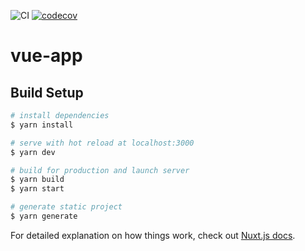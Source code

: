 ![CI](https://github.com/mrosso10/vue-app/workflows/CI/badge.svg)
[![codecov](https://codecov.io/gh/mrosso10/vue-app/branch/master/graph/badge.svg)](https://codecov.io/gh/mrosso10/vue-app)

# vue-app

## Build Setup

```bash
# install dependencies
$ yarn install

# serve with hot reload at localhost:3000
$ yarn dev

# build for production and launch server
$ yarn build
$ yarn start

# generate static project
$ yarn generate
```

For detailed explanation on how things work, check out [Nuxt.js docs](https://nuxtjs.org).
